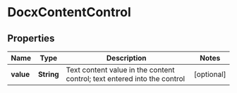 
# DocxContentControl

## Properties
Name | Type | Description | Notes
------------ | ------------- | ------------- | -------------
**value** | **String** | Text content value in the content control; text entered into the control |  [optional]



